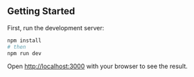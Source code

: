 ## Getting Started

First, run the development server:

```bash
npm install
# then
npm run dev
```

Open [http://localhost:3000](http://localhost:3000) with your browser to see the result.